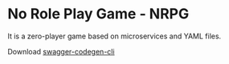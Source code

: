 # No Role Play Game - NRPG

It is a zero-player game based on microservices and YAML files.

Download [swagger-codegen-cli](https://search.maven.org/classic/#search%7Cgav%7C1%7Cg%3A%22io.swagger%22%20AND%20a%3A%22swagger-codegen-cli%22)